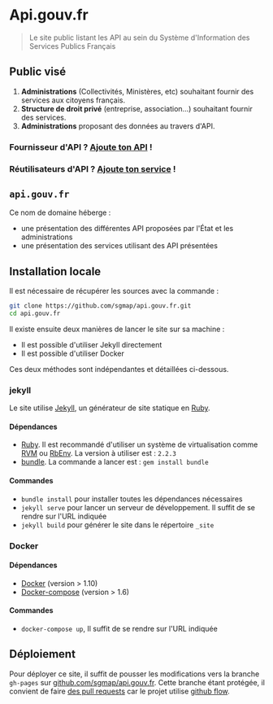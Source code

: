 # Api.gouv.fr

> Le site public listant les API au sein du Système d'Information des Services Publics Français


## Public visé

1. **Administrations** (Collectivités, Ministères, etc) souhaitant fournir des services aux citoyens français.
2. **Structure de droit privé** (entreprise, association…) souhaitant fournir des services.
3. **Administrations** proposant des données au travers d'API.


### Fournisseur d'API ? [Ajoute ton API](https://github.com/sgmap/api.gouv.fr/blob/gh-pages/CONTRIBUTING.md) !

### Réutilisateurs d'API ? [Ajoute ton service](https://github.com/sgmap/api.gouv.fr/blob/gh-pages/CONTRIBUTING.md) !

## `api.gouv.fr`

Ce nom de domaine héberge :
  * une présentation des différentes API proposées par l'État et les administrations
  * une présentation des services utilisant des API présentées

## Installation locale

Il est nécessaire de récupérer les sources avec la commande :

``` sh
git clone https://github.com/sgmap/api.gouv.fr.git
cd api.gouv.fr
```

Il existe ensuite deux manières de lancer le site sur sa machine :
 * Il est possible d'utiliser Jekyll directement
 * Il est possible d'utiliser Docker

Ces deux méthodes sont indépendantes et détaillées ci-dessous.

### jekyll

Le site utilise [Jekyll], un générateur de site statique en [Ruby].

#### Dépendances

 * [Ruby](https://www.ruby-lang.org/en/downloads/). Il est recommandé d'utiliser un système de virtualisation comme [RVM](https://rvm.io/) ou [RbEnv](https://github.com/rbenv/rbenv). La version à utiliser est&nbsp;: `2.2.3`
 * [bundle](http://bundler.io/). La commande a lancer est&nbsp;: `gem install bundle`

#### Commandes

 * `bundle install` pour installer toutes les dépendances nécessaires
 * `jekyll serve` pour lancer un serveur de développement. Il suffit de se rendre sur l'URL indiquée
 * `jekyll build` pour générer le site dans le répertoire `_site`

### Docker

#### Dépendances

  * [Docker](https://docs.docker.com/engine/installation/)  (version > 1.10)
  * [Docker-compose](https://docs.docker.com/compose/install/) (version > 1.6)

#### Commandes

 * `docker-compose up`, Il suffit de se rendre sur l'URL indiquée

## Déploiement

Pour déployer ce site, il suffit de pousser les modifications vers la branche `gh-pages` sur [github.com/sgmap/api.gouv.fr](https://github.com/sgmap/api.gouv.fr). Cette branche étant protégée, il convient de faire [des pull requests](https://help.github.com/articles/using-pull-requests/) car le projet utilise [github flow](https://guides.github.com/introduction/flow/).


[Jekyll]: http://jekyllrb.com/
[Ruby]: https://www.ruby-lang.org
